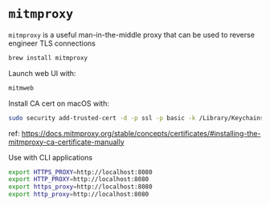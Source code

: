 # `mitmproxy`

`mitmproxy` is a useful man-in-the-middle proxy that can be used to reverse engineer TLS connections

```bash
brew install mitmproxy
```

Launch web UI with:

```bash
mitmweb
```

Install CA cert on macOS with:

```bash
sudo security add-trusted-cert -d -p ssl -p basic -k /Library/Keychains/System.keychain ~/.mitmproxy/mitmproxy-ca-cert.pem
```

ref: <https://docs.mitmproxy.org/stable/concepts/certificates/#installing-the-mitmproxy-ca-certificate-manually>

Use with CLI applications

```bash
export HTTPS_PROXY=http://localhost:8080
export HTTP_PROXY=http://localhost:8080
export https_proxy=http://localhost:8080
export http_proxy=http://localhost:8080
```
